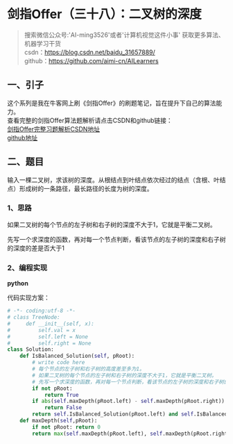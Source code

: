 # 剑指Offer（三十八）：二叉树的深度

> 搜索微信公众号:'AI-ming3526'或者'计算机视觉这件小事' 获取更多算法、机器学习干货  
> csdn：https://blog.csdn.net/baidu_31657889/  
> github：https://github.com/aimi-cn/AILearners

## 一、引子

这个系列是我在牛客网上刷《剑指Offer》的刷题笔记，旨在提升下自己的算法能力。  
查看完整的剑指Offer算法题解析请点击CSDN和github链接：  
[剑指Offer完整习题解析CSDN地址](https://blog.csdn.net/baidu_31657889/article/category/9059648)  
[github地址](https://github.com/aimi-cn/AILearners/tree/master/blog/Algorithm/jianzhi_offer)

## 二、题目

输入一棵二叉树，求该树的深度。从根结点到叶结点依次经过的结点（含根、叶结点）形成树的一条路径，最长路径的长度为树的深度。

### 1、思路

如果二叉树的每个节点的左子树和右子树的深度不大于1，它就是平衡二叉树。

先写一个求深度的函数，再对每一个节点判断，看该节点的左子树的深度和右子树的深度的差是否大于1

### 2、编程实现

**python**

代码实现方案：

```python
# -*- coding:utf-8 -*-
# class TreeNode:
#     def __init__(self, x):
#         self.val = x
#         self.left = None
#         self.right = None
class Solution:
    def IsBalanced_Solution(self, pRoot):
        # write code here
        # 每个节点的左子树和右子树的高度差至多为1。
        # 如果二叉树的每个节点的左子树和右子树的深度不大于1，它就是平衡二叉树。
        # 先写一个求深度的函数，再对每一个节点判断，看该节点的左子树的深度和右子树的深度的差是否大于1
        if not pRoot:
            return True
        if abs(self.maxDepth(pRoot.left) - self.maxDepth(pRoot.right)) > 1:
            return False
        return self.IsBalanced_Solution(pRoot.left) and self.IsBalanced_Solution(pRoot.right)
    def maxDepth(self,pRoot):
        if not pRoot: return 0
        return max(self.maxDepth(pRoot.left), self.maxDepth(pRoot.right)) + 1
```
